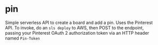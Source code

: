 # pin

Simple serverless API to create a board and add a pin. Uses the Pinterest API. To invoke, do an `sls deploy` to AWS, then POST to the endpoint, passing your Pinterest OAuth 2 authorization token via an HTTP header named `Pin-Token`

